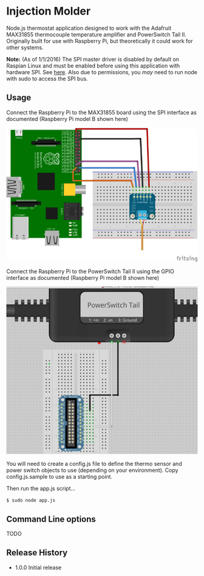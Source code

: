 Injection Molder
=========

Node.js thermostat application designed to work with the Adafruit MAX31855 thermocouple temperature amplifier and PowerSwitch Tail II. Originally built for use with Raspberry Pi, but theoretically it could work for other systems.

**Note:** (As of 1/1/2016) The SPI master driver is disabled by default on Raspian Linux and must be enabled before using this application
with hardware SPI. See [here](https://www.raspberrypi.org/documentation/hardware/raspberrypi/spi/README.md). Also due to permissions, you *may* need to run node with sudo to access the SPI bus.

## Usage

Connect the Raspberry Pi to the MAX31855 board using the SPI interface as documented (Raspberry Pi model B shown here)

![MAX31855 wiring instructions](./diagrams/max31855_wiring_diagram.jpg "Wiring diagram")

Connect the Raspberry Pi to the PowerSwitch Tail II using the GPIO interface as documented (Raspberry Pi model B shown here)

![PowerSwitch Tail wiring instructions](./diagrams/powerswitch_tail_wiring_diagram.jpg "Wiring diagram")

You will need to create a config.js file to define the thermo sensor and power switch objects to use (depending on your environment). Copy config.js.sample to use as a starting point.

Then run the app.js script...

    $ sudo node app.js

## Command Line options

  TODO

## Release History

* 1.0.0 Initial release
